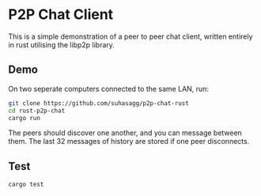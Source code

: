 # P2P Chat Client

This is a simple demonstration of a peer to peer chat client, written entirely in rust utilising the libp2p library.

## Demo

On two seperate computers connected to the same LAN, run:
```sh
git clone https://github.com/suhasagg/p2p-chat-rust
cd rust-p2p-chat
cargo run
```

The peers should discover one another, and you can message between them. The last 32 messages of history are stored if one peer disconnects.

## Test
```sh
cargo test
```
